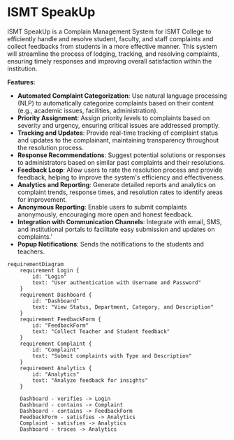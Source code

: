 # ISMT SpeakUp

ISMT SpeakUp is a Complain Management System for ISMT College to efficiently handle and resolve student, faculty, and staff complaints and collect feedbacks from students in a more effective manner. This system will streamline the process of lodging, tracking, and resolving complaints, ensuring timely responses and improving overall satisfaction within the institution.

**Features**:

- **Automated Complaint Categorization**: Use natural language processing (NLP) to automatically categorize complaints based on their content (e.g., academic issues, facilities, administration).
- **Priority Assignment**: Assign priority levels to complaints based on severity and urgency, ensuring critical issues are addressed promptly.
- **Tracking and Updates**: Provide real-time tracking of complaint status and updates to the complainant, maintaining transparency throughout the resolution process.
- **Response Recommendations**: Suggest potential solutions or responses to administrators based on similar past complaints and their resolutions.
- **Feedback Loop**: Allow users to rate the resolution process and provide feedback, helping to improve the system's efficiency and effectiveness.
- **Analytics and Reporting**: Generate detailed reports and analytics on complaint trends, response times, and resolution rates to identify areas for improvement.
- **Anonymous Reporting**: Enable users to submit complaints anonymously, encouraging more open and honest feedback.
- **Integration with Communication Channels**: Integrate with email, SMS, and institutional portals to facilitate easy submission and updates on complaints.'
- **Popup Notifications**: Sends the notifications to the students and teachers.

```mermaid
requirementDiagram
    requirement Login {
        id: "Login"
        text: "User authentication with Username and Password"
    }
    requirement Dashboard {
        id: "Dashboard"
        text: "View Status, Department, Category, and Description"
    }
    requirement FeedbackForm {
        id: "FeedbackForm"
        text: "Collect Teacher and Student feedback"
    }
    requirement Complaint {
        id: "Complaint"
        text: "Submit complaints with Type and Description"
    }
    requirement Analytics {
        id: "Analytics"
        text: "Analyze feedback for insights"
    }

    Dashboard - verifies -> Login
    Dashboard - contains -> Complaint
    Dashboard - contains -> FeedbackForm
    FeedbackForm - satisfies -> Analytics
    Complaint - satisfies -> Analytics
    Dashboard - traces -> Analytics

```
